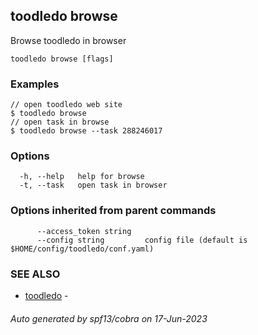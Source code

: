 ## toodledo browse

Browse toodledo in browser

```
toodledo browse [flags]
```

### Examples

```
// open toodledo web site
$ toodledo browse
// open task in browse
$ toodledo browse --task 288246017

```

### Options

```
  -h, --help   help for browse
  -t, --task   open task in browser
```

### Options inherited from parent commands

```
      --access_token string   
      --config string         config file (default is $HOME/config/toodledo/conf.yaml)
```

### SEE ALSO

* [toodledo](toodledo.md)	 - 

###### Auto generated by spf13/cobra on 17-Jun-2023

